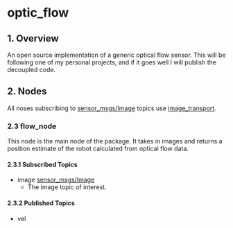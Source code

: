 # optic_flow
## 1. Overview
An open source implementation of a generic optical flow sensor. This will be following one of my personal projects, and if it goes well I will publish the decoupled code.
## 2. Nodes
All noses subscribing to [sensor_msgs/Image](http://docs.ros.org/api/sensor_msgs/html/msg/Image.html) topics use [image_transport](http://wiki.ros.org/image_transport).
### 2.3 flow_node
This node is the main node of the package. It takes in images and returns a position estimate of the robot calculated from optical flow data.
#### 2.3.1 Subscribed Topics

 - image [sensor_msgs/Image](http://docs.ros.org/api/sensor_msgs/html/msg/Image.html)
	 - The image topic of interest.
#### 2.3.2 Published Topics
 - vel 

    

	
<!--stackedit_data:
eyJoaXN0b3J5IjpbLTE2MjcyMzc2NjUsMTM2MDc1ODI0MiwtOD
U4MDY1Nzk0LC0xMDk3NzM0ODIzXX0=
-->